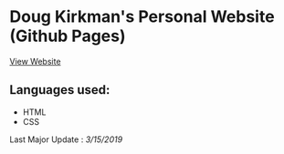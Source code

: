 # Doug Kirkman's Personal Website (Github Pages)
[View Website](https://djkirkma.github.io/)

## Languages used:
* HTML
* CSS

Last Major Update : *3/15/2019*
